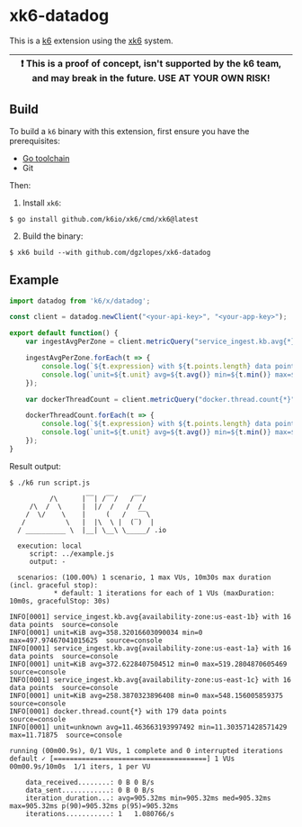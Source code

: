 # xk6-datadog

This is a [k6](https://go.k6.io/k6) extension using the [xk6](https://github.com/k6io/xk6) system.

| :exclamation: This is a proof of concept, isn't supported by the k6 team, and may break in the future. USE AT YOUR OWN RISK! |
|------|

## Build

To build a `k6` binary with this extension, first ensure you have the prerequisites:

- [Go toolchain](https://go101.org/article/go-toolchain.html)
- Git

Then:

1. Install `xk6`:
  ```shell
  $ go install github.com/k6io/xk6/cmd/xk6@latest
  ```

2. Build the binary:
  ```shell
  $ xk6 build --with github.com/dgzlopes/xk6-datadog
  ```

## Example

```javascript
import datadog from 'k6/x/datadog';

const client = datadog.newClient("<your-api-key>", "<your-app-key>");

export default function() {
    var ingestAvgPerZone = client.metricQuery("service_ingest.kb.avg{*}by{availability-zone}", 3600);

    ingestAvgPerZone.forEach(t => {
        console.log(`${t.expression} with ${t.points.length} data points`);
        console.log(`unit=${t.unit} avg=${t.avg()} min=${t.min()} max=${t.max()}`);
    });

    var dockerThreadCount = client.metricQuery("docker.thread.count{*}");

    dockerThreadCount.forEach(t => {
        console.log(`${t.expression} with ${t.points.length} data points`);
        console.log(`unit=${t.unit} avg=${t.avg()} min=${t.min()} max=${t.max()}`);
    });
}
```

Result output:

```
$ ./k6 run script.js

          /\      |‾‾| /‾‾/   /‾‾/   
     /\  /  \     |  |/  /   /  /    
    /  \/    \    |     (   /   ‾‾\  
   /          \   |  |\  \ |  (‾)  | 
  / __________ \  |__| \__\ \_____/ .io

  execution: local
     script: ../example.js
     output: -

  scenarios: (100.00%) 1 scenario, 1 max VUs, 10m30s max duration (incl. graceful stop):
           * default: 1 iterations for each of 1 VUs (maxDuration: 10m0s, gracefulStop: 30s)

INFO[0001] service_ingest.kb.avg{availability-zone:us-east-1b} with 16 data points  source=console
INFO[0001] unit=KiB avg=358.32016603090034 min=0 max=497.97467041015625  source=console
INFO[0001] service_ingest.kb.avg{availability-zone:us-east-1a} with 16 data points  source=console
INFO[0001] unit=KiB avg=372.6228407504512 min=0 max=519.2804870605469  source=console
INFO[0001] service_ingest.kb.avg{availability-zone:us-east-1c} with 16 data points  source=console
INFO[0001] unit=KiB avg=258.3870323896408 min=0 max=548.156005859375  source=console
INFO[0001] docker.thread.count{*} with 179 data points   source=console
INFO[0001] unit=unknown avg=11.463663193997492 min=11.303571428571429 max=11.71875  source=console

running (00m00.9s), 0/1 VUs, 1 complete and 0 interrupted iterations
default ✓ [======================================] 1 VUs  00m00.9s/10m0s  1/1 iters, 1 per VU

    data_received........: 0 B 0 B/s
    data_sent............: 0 B 0 B/s
    iteration_duration...: avg=905.32ms min=905.32ms med=905.32ms max=905.32ms p(90)=905.32ms p(95)=905.32ms
    iterations...........: 1   1.080766/s
```
